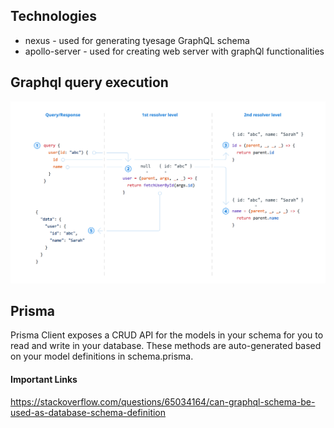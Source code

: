 ## Technologies

- nexus - used for generating tyesage GraphQL schema
- apollo-server - used for creating web server with graphQl functionalities

## Graphql query execution

![image](graphqlExec.png)

## Prisma

Prisma Client exposes a CRUD API for the models in your schema for you to read and write in your database. These methods are auto-generated based on your model definitions in schema.prisma.

#### Important Links

https://stackoverflow.com/questions/65034164/can-graphql-schema-be-used-as-database-schema-definition
